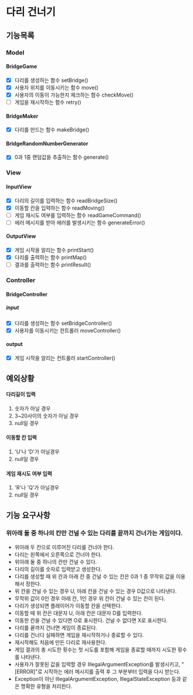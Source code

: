 # 다리 건너기

## 기능목록

### Model

#### BridgeGame
- [x] 다리를 생성하는 함수 setBridge()
- [x] 사용자 위치를 이동시키는 함수 move()
- [x] 사용자의 이동이 가능한지 체크하는 함수 checkMove()
- [ ] 게임을 재시작하는 함수 retry()

#### BridgeMaker
- [x] 다리를 만드는 함수 makeBridge()

#### BridgeRandomNumberGenerator
- [x] 0과 1중 랜덤값을 추출하는 함수 generate()

### View

#### InputView
- [x] 다리의 길이를 입력하는 함수 readBridgeSize()
- [x] 이동할 칸을 입력하는 함수 readMoving()
- [ ] 게임 재시도 여부를 입력하는 함수 readGameCommand()
- [ ] 에러 메시지를 받아 에러를 발생시키는 함수 generateError()

#### OutputView
- [x] 게임 시작을 알리는 함수 printStart()
- [x] 다리를 출력하는 함수 printMap()
- [ ] 결과를 출력하는 함수 printResult()

### Controller

#### BridgeController
##### input
- [x] 다리를 생성하는 함수 setBridgeController()
- [x] 사용자를 이동시키는 컨트롤러 moveController() 

#### output
- [x] 게임 시작을 알리는 컨트롤러 startController()

## 예외상황
#### 다리길이 입력
1. 숫자가 아닐 경우
2. 3~20사이의 숫자가 아닐 경우
3. null일 경우

#### 이동할 칸 입력
1. 'U'나 'D'가 아닐경우
2. null일 경우

#### 게임 재시도 여부 입력
1. 'R'나 'Q'가 아닐경우
2. null일 경우

## 기능 요구사항
### 위아래 둘 중 하나의 칸만 건널 수 있는 다리를 끝까지 건너가는 게임이다.

- 위아래 두 칸으로 이루어진 다리를 건너야 한다.
- 다리는 왼쪽에서 오른쪽으로 건너야 한다.
- 위아래 둘 중 하나의 칸만 건널 수 있다.
- 다리의 길이를 숫자로 입력받고 생성한다.
- 다리를 생성할 때 위 칸과 아래 칸 중 건널 수 있는 칸은 0과 1 중 무작위 값을 이용해서 정한다.
- 위 칸을 건널 수 있는 경우 U, 아래 칸을 건널 수 있는 경우 D값으로 나타낸다.
- 무작위 값이 0인 경우 아래 칸, 1인 경우 위 칸이 건널 수 있는 칸이 된다.
- 다리가 생성되면 플레이어가 이동할 칸을 선택한다.
- 이동할 때 위 칸은 대문자 U, 아래 칸은 대문자 D를 입력한다.
- 이동한 칸을 건널 수 있다면 O로 표시한다. 건널 수 없다면 X로 표시한다.
- 다리를 끝까지 건너면 게임이 종료된다.
- 다리를 건너다 실패하면 게임을 재시작하거나 종료할 수 있다.
- 재시작해도 처음에 만든 다리로 재사용한다.
- 게임 결과의 총 시도한 횟수는 첫 시도를 포함해 게임을 종료할 때까지 시도한 횟수를 나타낸다.
- 사용자가 잘못된 값을 입력할 경우 IllegalArgumentException를 발생시키고, "[ERROR]"로 시작하는 에러 메시지를 출력 후 그 부분부터 입력을 다시 받는다.
- Exception이 아닌 IllegalArgumentException, IllegalStateException 등과 같은 명확한 유형을 처리한다.
